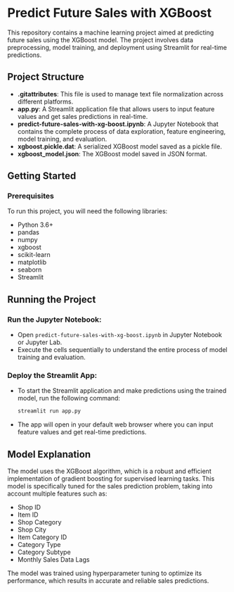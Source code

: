# Predict Future Sales with XGBoost

This repository contains a machine learning project aimed at predicting future sales using the XGBoost model. The project involves data preprocessing, model training, and deployment using Streamlit for real-time predictions.

## Project Structure

- **.gitattributes**: This file is used to manage text file normalization across different platforms.
- **app.py**: A Streamlit application file that allows users to input feature values and get sales predictions in real-time.
- **predict-future-sales-with-xg-boost.ipynb**: A Jupyter Notebook that contains the complete process of data exploration, feature engineering, model training, and evaluation.
- **xgboost.pickle.dat**: A serialized XGBoost model saved as a pickle file.
- **xgboost_model.json**: The XGBoost model saved in JSON format.

## Getting Started

### Prerequisites

To run this project, you will need the following libraries:

- Python 3.6+
- pandas
- numpy
- xgboost
- scikit-learn
- matplotlib
- seaborn
- Streamlit

## Running the Project

### Run the Jupyter Notebook:

- Open `predict-future-sales-with-xg-boost.ipynb` in Jupyter Notebook or Jupyter Lab.
- Execute the cells sequentially to understand the entire process of model training and evaluation.

### Deploy the Streamlit App:

- To start the Streamlit application and make predictions using the trained model, run the following command:

    ```bash
    streamlit run app.py
    ```

- The app will open in your default web browser where you can input feature values and get real-time predictions.

## Model Explanation

The model uses the XGBoost algorithm, which is a robust and efficient implementation of gradient boosting for supervised learning tasks. This model is specifically tuned for the sales prediction problem, taking into account multiple features such as:

- Shop ID
- Item ID
- Shop Category
- Shop City
- Item Category ID
- Category Type
- Category Subtype
- Monthly Sales Data Lags

The model was trained using hyperparameter tuning to optimize its performance, which results in accurate and reliable sales predictions.
